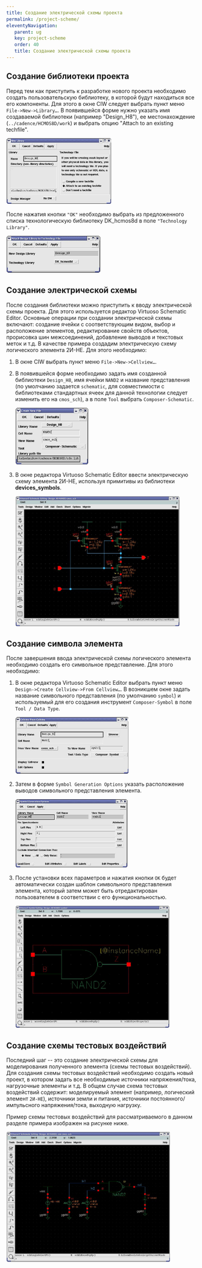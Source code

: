 ```yaml
---
title: Создание электрической схемы проекта
permalink: /project-scheme/
eleventyNavigation:
   parent: ug
   key: project-scheme
   order: 40
   title: Создание электрической схемы проекта
---
```



## Создание библиотеки проекта

Перед тем как приступить к разработке нового проекта необходимо создать пользовательскую библиотеку, в которой будут находиться все его компоненты. Для этого в окне CIW следует выбрать пункт меню `File->New->Library…`. В появившейся форме нужно указать имя создаваемой библиотеки (например "Design_H8"), ее местонахождение (`../cadence/HCMOS8D/work`) и выбрать опцию "Attach to an existing techfile".

![Изображение](/content/images/ug/4_1.png)

После нажатия кнопки `"OK"` необходимо выбрать из предложенного списка технологическую библиотеку DK_hcmos8d в поле `"Technology Library"`.

![Изображение](/content/images/ug/4_2.png)

## Создание электрической схемы

После создания библиотеки можно приступить к вводу электрической схемы проекта. Для этого используется редактор Virtuoso Schematic Editor. Основные операции при создании электрической схемы включают: создание ячейки с соответствующим видом, выбор и расположение элементов, редактирование свойств объектов, прорисовка шин межсоединений, добавление выводов и текстовых меток и т.д.
В качестве примера создадим электрическую схему логического элемента 2И-НЕ. Для этого необходимо:

1. В окне CIW выбрать пункт меню `File->New->Cellview…`.
2. В появившейся форме необходимо задать имя созданной библиотеки `Design_H8`, имя ячейки `NAND2` и название представления (по умолчанию задается `schematic`, для совместимости с библиотеками стандартных ячеек для данной технологии следует изменить его на `cmos_sch`), а в поле `Tool` выбрать `Composer-Schematic`.

   ![Изображение](/content/images/ug/4_3.png)

3. В окне редактора Virtuoso Schematic Editor ввести электрическую схему элемента 2И-НЕ, используя примитивы из библиотеки **devices_symbols**.

   ![Изображение](/content/images/ug/4_4.png)

## Создание символа элемента

После завершения ввода электрической схемы логического элемента необходимо создать его символьное представление. Для этого необходимо:

1. В окне редактора Virtuoso Schematic Editor выбрать пункт меню `Design->Create Cellview->From Cellview…`. В возникшем окне задать название символьного представления (по умолчанию `symbol`) и используемый для его создания инструмент `Composer-Symbol` в поле `Tool / Data Type`.

   ![Изображение](/content/images/ug/4_5.png)

2. Затем в форме `Symbol Generation Options` указать расположение выводов символьного представления элемента.

   ![Изображение](/content/images/ug/4_6.png)

3. После установки всех параметров и нажатия кнопки `OK` будет автоматически создан шаблон символьного представления элемента, который затем может быть отредактирован пользователем в соответствии с его функциональностью.

   ![Изображение](/content/images/ug/4_7.png)

## Создание схемы тестовых воздействий

Последний шаг -- это создание электрической схемы для моделирования полученного элемента (схемы тестовых воздействий). Для создания схемы тестовых воздействий необходимо создать новый проект, в котором задать все необходимые источники напряжения/тока, нагрузочные элементы и т.д.
В общем случае схема тестовых воздействий содержит: моделируемый элемент (например, логический элемент `2И-НЕ`), источники земли и питания, источники постоянного/импульсного напряжения/тока, выходную нагрузку.

Пример схемы тестовых воздействий для рассматриваемого в данном разделе примера изображен на рисунке ниже.

![Изображение](/content/images/ug/4_8.png)
